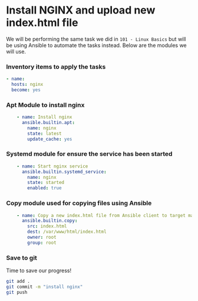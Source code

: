 # Install NGINX and upload new index.html file

We will be performing the same task we did in `101 - Linux Basics` but will be using Ansible to automate the tasks instead. Below are the modules we will use.

### Inventory items to apply the tasks
```yml
- name:
  hosts: nginx
  become: yes
```

### Apt Module to install nginx
```yml
    - name: Install nginx
      ansible.builtin.apt:
        name: nginx
        state: latest
        update_cache: yes
```

### Systemd module for ensure the service has been started
```yml
    - name: Start nginx service
      ansible.builtin.systemd_service:
        name: nginx
        state: started
        enabled: true
```

### Copy module used for copying files using Ansible
```yml
    - name: Copy a new index.html file from Ansible client to target machine Nginx directory
      ansible.builtin.copy:
        src: index.html
        dest: /var/www/html/index.html
        owner: root
        group: root
```
### Save to git
Time to save our progress!
```bash
git add .
git commit -m "install nginx"
git push

```